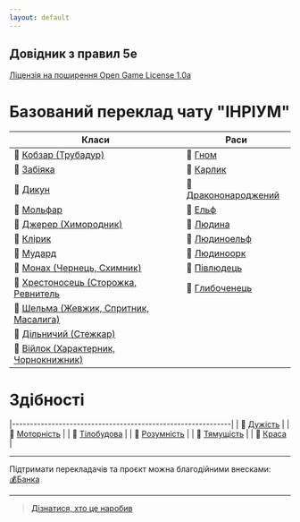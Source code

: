 ```yaml
---
layout: default
---
```



## Довідник з правил 5e
 [Ліцензія на поширення Open Game License  1.0a ](./license.html) 


# Базований переклад чату "ІНРІУМ"

| Класи                                                               | Раси                                                |
|---------------------------------------------------------------------|-----------------------------------------------------|
| 🎲 [Кобзар (Трубадур)](./docs/character/classes/bard.html)          | 🎲 [Гном](./docs/character/races/gnome.html)                 | 
| 🎲 [Забіяка](./docs/character/classes/fighter.html)                 | 🎲 [Карлик](./docs/character/races/dwarf.html)               | 
| 🎲 [Дикун](./docs/character/classes/barbarian.html)                 | 🎲 [Дракононароджений](./docs/character/races/dragonborn.html)|
| 🎲 [Мольфар](./docs/character/classes/druid.html)                   | 🎲 [Ельф](./docs/character/races/elf.html)                  | 
| 🎲 [Джерер (Химородник)](./docs/character/classes/sorcerer.html)    | 🎲 [Людина](./docs/character/races/human.html)              | 
| 🎲 [Клірик](./docs/character/classes/cleric.html)                   | 🎲 [Людиноельф](./docs/character/races/half-elf.html)        |
| 🎲 [Мудард](./docs/character/classes/wizard.html)                   | 🎲 [Людиноорк](./docs/character/races/half-orc.html)         |
| 🎲 [Монах (Чернець, Схимник)](./docs/character/classes/monk.html)   | 🎲 [Півлюдець](./docs/character/races/halfling.html)        |
| 🎲 [Хрестоносець (Сторожка, Ревнитель](./docs/character/classes/paladin.html)                 | 🎲 [Глибоченець](./docs/character/races/tiefling.html)      |
| 🎲 [Шельма (Жевжик, Спритник, Масалига)](./docs/character/classes/rogue.html) |                                                   |
| 🎲 [Дільничий (Стежкар)](./docs/character/classes/ranger.html)                |                                                             |
| 🎲 [Війлок (Характерник, Чорнокнижник)](./docs/character/classes/warlock.html)   |                                                |

# Здібності

|-------------------------------------------------------------|
| 🎲 [Дужість](./docs/rules/abilities/strength.html)          |
| 🎲 [Моторність](./docs/rules/abilities/dexterity.html)      |
| 🎲 [Тілобудова](./docs/rules/abilities/constitution.html)   | 
| 🎲 [Розумність](./docs/rules/abilities/intelligence.html)   |
| 🎲 [Тямущість](./docs/rules/abilities/wisdom.html)           |
| 🎲 [Краса](./docs/rules/abilities/charisma.html)          |


- - -
Підтримати перекладачів та проєкт можна благодійними внесками:  
[💰Банка](https://send.monobank.ua/jar/Z4PzGDzMb)  
- - -

> [Дізнатися, хто це наробив](./credits.html)  
